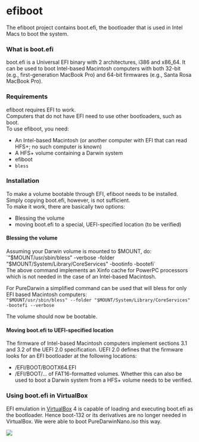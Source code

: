 efiboot
=======
The efiboot project contains boot.efi, the bootloader that is used in Intel Macs to boot the system. 

### What is boot.efi 
boot.efi is a Universal EFI binary with 2 architectures, i386 and x86_64.
It can be used to boot Intel-based Macintosh computers with both 32-bit (e.g., first-generation MacBook Pro) and 64-bit firmwares (e.g., Santa Rosa MacBook Pro).  

### Requirements
efiboot requires EFI to work.  
Computers that do not have EFI need to use other bootloaders, such as boot.  
To use efiboot, you need:
-   An Intel-based Macintosh (or another computer with EFI that can read HFS+; no such computer is known)
-   A HFS+ volume containing a Darwin system
-   efiboot
-   `bless`

### Installation
To make a volume bootable through EFI, efiboot needs to be installed.  
Simply copying boot.efi, however, is not sufficient.  
To make it work, there are basically two options: 
  - Blessing the volume
  - moving boot.efi to a special, UEFI-specified location (to be verified)

#### Blessing the volume
Assuming your Darwin volume is mounted to $MOUNT, do:  
`"$MOUNT/usr/sbin/bless" -verbose -folder "$MOUNT/System/Library/CoreServices" -bootinfo -bootefi`  
The above command implements an Xinfo cache for PowerPC processors which is not needed in the case of an Intel-based Macintosh.

For PureDarwin a simplified command can be used that will bless for only EFI based Macintosh computers:  
`"$MOUNT/usr/sbin/bless" --folder "$MOUNT/System/Library/CoreServices" -bootefi --verbose`

<span style="font-family:inherit">The volume should now be bootable.</span>

#### Moving boot.efi to UEFI-specified location
The firmware of Intel-based Macintosh computers implement sections 3.1 and 3.2 of the UEFI 2.0 specification.
UEFI 2.0 defines that the firmware looks for an EFI bootloader at the following locations:
-   /EFI/BOOT/BOOTX64.EFI
-   /EFI/BOOT/...
of FAT16-formatted volumes. Whether this can also be used to boot a Darwin system from a HFS+ volume needs to be verified.

### Using boot.efi in VirtualBox
EFI emulation in [VirtualBox](../virtualbox.html) 4 is capable of loading and executing boot.efi as the bootloader. Hence boot-132 or its derivatives are no longer needed in VirtualBox. We were able to boot PureDarwinNano.iso this way.

![](https://raw.github.com/wiki/PureDarwin/PureDarwin/images/boot.efi.png)